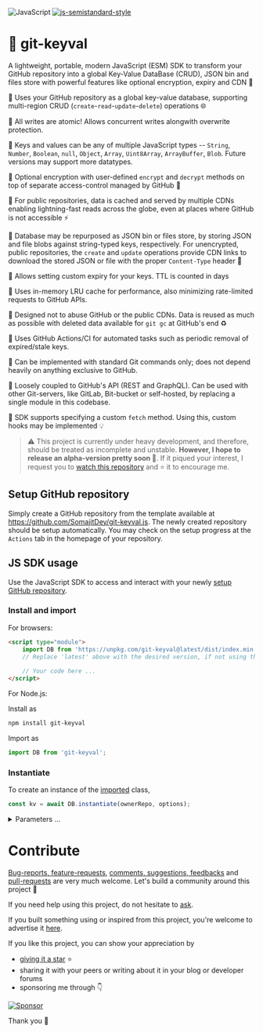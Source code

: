 ![JavaScript](https://img.shields.io/badge/ECMAScriptModule-black?logo=javascript&logoColor=F7DF1E)
[![js-semistandard-style](https://img.shields.io/badge/code%20style-semistandard-brightgreen.svg)](https://github.com/standard/semistandard)

# 💁 git-keyval
A lightweight, portable, modern JavaScript (ESM) SDK to transform your GitHub repository into a global Key-Value DataBase (CRUD), JSON bin and files store with powerful features like optional encryption, expiry and CDN 💪

🚀 Uses your GitHub repository as a global key-value database, supporting multi-region CRUD (`create`-`read`-`update`-`delete`) operations 🌐

🚀 All writes are atomic! Allows concurrent writes alongwith overwrite protection.

🚀 Keys and values can be any of multiple JavaScript types -- `String`, `Number`, `Boolean`, `null`, `Object`, `Array`, `Uint8Array`, `ArrayBuffer`, `Blob`. Future versions may support more datatypes.

🚀 Optional encryption with user-defined `encrypt` and `decrypt` methods on top of separate access-control managed by GitHub 🔐

🚀 For public repositories, data is cached and served by multiple CDNs enabling lightning-fast reads across the globe, even at places where GitHub is not accessible ⚡

🚀 Database may be repurposed as JSON bin or files store, by storing JSON and file blobs against string-typed keys, respectively. For unencrypted, public repositories, the `create` and `update` operations provide CDN links to download the stored JSON or file with the proper `Content-Type` header 📁

🚀 Allows setting custom expiry for your keys. TTL is counted in days 

🚀 Uses in-memory LRU cache for performance, also minimizing rate-limited requests to GitHub APIs.

🚀 Designed not to abuse GitHub or the public CDNs. Data is reused as much as possible with deleted data available for `git gc` at GitHub's end ♻️

🚀 Uses GitHub Actions/CI for automated tasks such as periodic removal of expired/stale keys.

🚀 Can be implemented with standard Git commands only; does not depend heavily on anything exclusive to GitHub.

🚀 Loosely coupled to GitHub's API (REST and GraphQL). Can be used with other Git-servers, like GitLab, Bit-bucket or self-hosted, by replacing a single module in this codebase.

🚀 SDK supports specifying a custom `fetch` method. Using this, custom hooks may be implemented 💡

> ⚠️ This project is currently under heavy development, and therefore, should be treated as incomplete and unstable. **However, I hope to release an alpha-version pretty soon 🤞**. If it piqued your interest, I request you to [watch this repository](https://github.com/SomajitDey/git-keyval.js "Hit the Watch button of this repository, if you're logged in GitHub") and ⭐ it to encourage me.

## Setup GitHub repository
Simply create a GitHub repository from the template available at https://github.com/SomajitDey/git-keyval.js. The newly created repository should be setup automatically. You may check on the setup progress at the `Actions` tab in the homepage of your repository.

## JS SDK usage
Use the JavaScript SDK to access and interact with your newly [setup GitHub repository](#setup-github-repository).

### Install and import
For browsers:
```html
<script type="module">
    import DB from 'https://unpkg.com/git-keyval@latest/dist/index.min.js';
    // Replace 'latest' above with the desired version, if not using the latest version
    
    // Your code here ...
</script>
```

For Node.js:

Install as
```bash
npm install git-keyval
```

Import as
```javascript
import DB from 'git-keyval';
```

### Instantiate
To create an instance of the [imported](#install-and-import) class,
```javascript
const kv = await DB.instantiate(ownerRepo, options);
```

<details>
<summary> Parameters ... </summary>


**`ownerRepo`**

Repository identifier in the format `<owner>/<repo>`.
- Type: String
- Example: `'somajitdey/git-keyval.js'`
- Required: Yes

**`options`**

Plain old JavaScript object containing optional values.
- Type: Object
- Example: `{ auth: 'token', readOnly: true }`
- Required: No

**`options.readOnly`**

Disables all write operations when set to `true`.
- Type: Boolean
- Required: No
- Default: `false`

**`options.auth`**

GitHub access token for authenticated read/write. For read-only operations, no write permission is needed for the token.
- Type: String
- Example: `'github_pat_XXXXXXXXXX'`
- Required: No

**`options.fetch`**

Custom fetch method. Useful when hooks are needed.
- Type: Async Function
- Example:
    ```javascript
    async (...args) => {
        const request = new Request(...args);
        const modifiedRequest = await preHook(request.headers);
        const response = await fetch(modifiedRequest);
        await postHook(response.headers); // For side-effects
        return response;
    }
    ```
- Required: No

**`options.crypto`**

Define a password or encrypt/decrypt methods.
- Type: String | Object
- Example: `password`
- Required: No

**`options.crypto.encrypt`**

Method to transform plain bytes `<Uint8Array>` input to cipher bytes `<Uint8Array>`.
- Type: Async Function
- Example:
    ```javascript
    async (plain) => {
        // encryption plain => cipher ...
        return cipher;
    }
    ```
- Required: No

**`options.crypto.decrypt`**

Method to transform cipher bytes `<Uint8Array>` input to plain bytes `<Uint8Array>`.
- Type: Async Function
- Example:
    ```javascript
    async (cipher) => {
        // decryption cipher => plain...
        return plain;
    }
    ```
- Required: No
</details>

# Contribute
[Bug-reports, feature-requests](https://github.com/SomajitDey/git-keyval.js/issues), [comments, suggestions, feedbacks](https://github.com/SomajitDey/git-keyval.js/discussions) and [pull-requests](https://github.com/SomajitDey/git-keyval.js/pulls) are very much welcome. Let's build a community around this project 👐

If you need help using this project, do not hesitate to [ask](https://github.com/SomajitDey/git-keyval.js/discussions/categories/q-a).

If you built something using or inspired from this project, you're welcome to advertise it [here](https://github.com/SomajitDey/git-keyval.js/discussions/categories/show-and-tell).

If you like this project, you can show your appreciation by
- [giving it a star](https://github.com/SomajitDey/git-keyval.js/stargazers) ⭐
- sharing it with your peers or writing about it in your blog or developer forums 
- sponsoring me through 👇

[![Sponsor](https://www.buymeacoffee.com/assets/img/custom_images/yellow_img.png)](https://buymeacoffee.com/SomajitDey)

Thank you 💚
